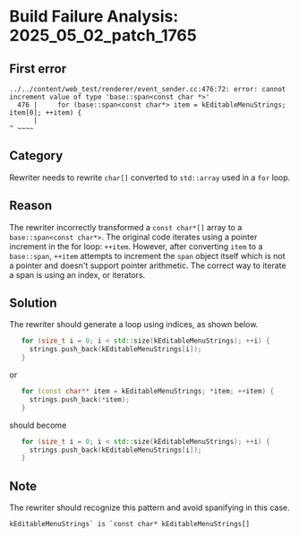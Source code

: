 # Build Failure Analysis: 2025_05_02_patch_1765

## First error

```
../../content/web_test/renderer/event_sender.cc:476:72: error: cannot increment value of type 'base::span<const char *>'
  476 |     for (base::span<const char*> item = kEditableMenuStrings; item[0]; ++item) {
      |                                                                        ^ ~~~~
```

## Category
Rewriter needs to rewrite `char[]` converted to `std::array` used in a `for` loop.

## Reason
The rewriter incorrectly transformed a `const char*[]` array to a `base::span<const char*>`. The original code iterates using a pointer increment in the for loop: `++item`. However, after converting `item` to a `base::span`, `++item` attempts to increment the `span` object itself which is not a pointer and doesn't support pointer arithmetic. The correct way to iterate a span is using an index, or iterators.

## Solution
The rewriter should generate a loop using indices, as shown below.

```c++
   for (size_t i = 0; i < std::size(kEditableMenuStrings); ++i) {
     strings.push_back(kEditableMenuStrings[i]);
   }
```
or
```c++
   for (const char** item = kEditableMenuStrings; *item; ++item) {
     strings.push_back(*item);
   }
```
should become

```c++
   for (size_t i = 0; i < std::size(kEditableMenuStrings); ++i) {
     strings.push_back(kEditableMenuStrings[i]);
   }
```

## Note
The rewriter should recognize this pattern and avoid spanifying in this case.

```
kEditableMenuStrings` is `const char* kEditableMenuStrings[]